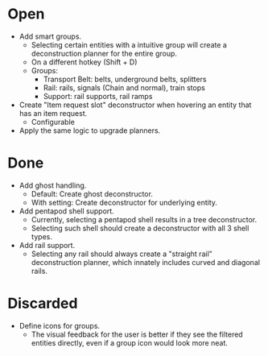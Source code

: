 # Open

- Add smart groups.
    - Selecting certain entities with a intuitive group will create a deconstruction planner for the entire group.
    - On a different hotkey (Shift + D)
    - Groups:
        - Transport Belt: belts, underground belts, splitters
        - Rail: rails, signals (Chain and normal), train stops
        - Support: rail supports, rail ramps
- Create "Item request slot" deconstructor when hovering an entity that has an item request.
  - Configurable
- Apply the same logic to upgrade planners.


# Done

- Add ghost handling.
    - Default: Create ghost deconstructor.
    - With setting: Create deconstructor for underlying entity.
- Add pentapod shell support.
    - Currently, selecting a pentapod shell results in a tree deconstructor.
    - Selecting such shell should create a deconstructor with all 3 shell types.
- Add rail support.
    - Selecting any rail should always create a "straight rail" deconstruction planner, which innately includes curved
      and diagonal rails.


# Discarded

- Define icons for groups.
    - The visual feedback for the user is better if they see the filtered entities directly,
      even if a group icon would look more neat.